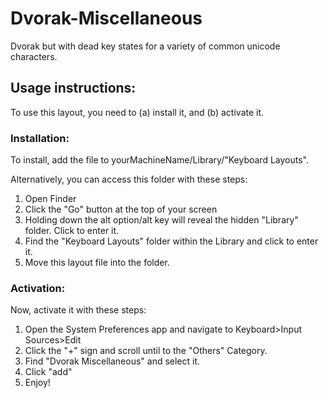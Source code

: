 # Dvorak-Miscellaneous
Dvorak but with dead key states for a variety of common unicode characters.

## Usage instructions:
To use this layout, you need to (a) install it, and (b) activate it.

### Installation:
To install, add the file to yourMachineName/Library/"Keyboard Layouts".

Alternatively, you can access this folder with these steps:
1) Open Finder
2) Click the "Go" button at the top of your screen
3) Holding down the alt option/alt key will reveal the hidden "Library" folder. Click to enter it.
4) Find the "Keyboard Layouts" folder within the Library and click to enter it.
5) Move this layout file into the folder.

### Activation:
Now, activate it with these steps:
1) Open the System Preferences app and navigate to Keyboard>Input Sources>Edit
2) Click the "+" sign and scroll until to the "Others" Category.
3) Find "Dvorak Miscellaneous" and select it.
4) Click "add"
5) Enjoy!
